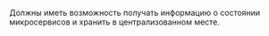 Должны иметь возможность получать информацию о состоянии микросервисов и хранить в централизованном месте.